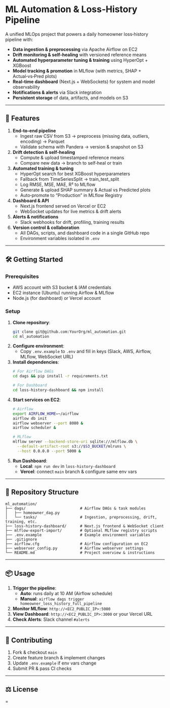 # ML Automation & Loss‑History Pipeline

A unified MLOps project that powers a daily homeowner loss‑history pipeline with:

- **Data ingestion & preprocessing** via Apache Airflow on EC2  
- **Drift monitoring & self‑healing** with versioned reference means  
- **Automated hyperparameter tuning & training** using HyperOpt + XGBoost  
- **Model tracking & promotion** in MLflow (with metrics, SHAP + Actual‑vs‑Pred plots)  
- **Real‑time dashboard** (Next.js + WebSockets) for system and model observability  
- **Notifications & alerts** via Slack integration  
- **Persistent storage** of data, artifacts, and models on S3

---

## 🚀 Features

1. **End‑to‑end pipeline**  
   - Ingest raw CSV from S3 → preprocess (missing data, outliers, encoding) → Parquet  
   - Validate schema with Pandera → version & snapshot on S3
2. **Drift detection & self‑healing**  
   - Compute & upload timestamped reference means  
   - Compare new data → branch to self‑heal or train
3. **Automated training & tuning**  
   - HyperOpt search for best XGBoost hyperparameters  
   - Fallback from TimeSeriesSplit → train_test_split  
   - Log RMSE, MSE, MAE, R² to MLflow  
   - Generate & upload SHAP summary & Actual vs Predicted plots  
   - Auto‑promote to “Production” in MLflow Registry
4. **Dashboard & API**  
   - Next.js frontend served on Vercel or EC2  
   - WebSocket updates for live metrics & drift alerts
5. **Alerts & notifications**  
   - Slack webhooks for drift, profiling, training results
6. **Version control & collaboration**  
   - All DAGs, scripts, and dashboard code in a single GitHub repo  
   - Environment variables isolated in `.env`

---

## 🛠️ Getting Started

### Prerequisites

- AWS account with S3 bucket & IAM credentials  
- EC2 instance (Ubuntu) running Airflow & MLflow  
- Node.js (for dashboard) or Vercel account

### Setup

1. **Clone repository**:
   ```bash
   git clone git@github.com:YourOrg/ml_automation.git
   cd ml_automation
   ```
2. **Configure environment**:
   - Copy `.env.example` to `.env` and fill in keys (Slack, AWS, Airflow, MLflow, WebSocket URL)
3. **Install dependencies**:
   ```bash
   # For Airflow DAGs
   cd dags && pip install -r requirements.txt

   # For Dashboard
   cd loss-history-dashboard && npm install
   ```
4. **Start services on EC2**:
   ```bash
   # Airflow
   export AIRFLOW_HOME=~/airflow
   airflow db init
   airflow webserver --port 8080 &
   airflow scheduler &

   # MLflow
   mlflow server --backend-store-uri sqlite:///mlflow.db \
     --default-artifact-root s3://$S3_BUCKET/mlruns \
     --host 0.0.0.0 --port 5000 &
   ```
5. **Run Dashboard**:
   - **Local**: `npm run dev` in `loss-history-dashboard`
   - **Vercel**: connect `main` branch & configure same env vars

---

## 📂 Repository Structure

```
ml_automation/
├── dags/                        # Airflow DAGs & task modules
│   ├── homeowner_dag.py
│   └── tasks/                   # Ingestion, preprocessing, drift, training, etc.
├── loss-history-dashboard/      # Next.js frontend & WebSocket client
├── mlflow-export-import/        # Optional MLflow registry scripts
├── .env.example                 # Example environment variables
├── .gitignore
├── airflow.cfg                  # Airflow configuration on EC2
├── webserver_config.py          # Airflow webserver settings
└── README.md                    # Project overview & instructions
```

---

## 📦 Usage

1. **Trigger the pipeline**:
   - **Auto**: runs daily at 10 AM (Airflow schedule)
   - **Manual**: `airflow dags trigger homeowner_loss_history_full_pipeline`
2. **Monitor MLflow**: `http://<EC2_PUBLIC_IP>:5000`
3. **View Dashboard**: `http://<EC2_PUBLIC_IP>:3000` or your Vercel URL
4. **Check Alerts**: Slack channel `#alerts`

---

## 🤝 Contributing

1. Fork & checkout `main`  
2. Create feature branch & implement changes  
3. Update `.env.example` if env vars change  
4. Submit PR & pass CI checks

---

## ⚖️ License

=